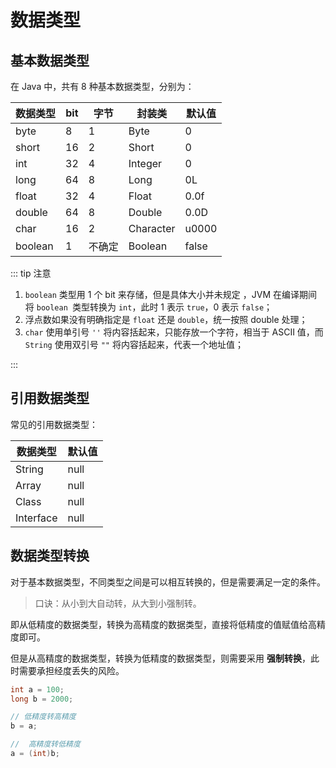 # 数据类型

## 基本数据类型

在 Java 中，共有 8 种基本数据类型，分别为：

| 数据类型 | bit  | 字节   | 封装类    | 默认值 |
| -------- | ---- | ------ | --------- | ------ |
| byte     | 8    | 1      | Byte      | 0      |
| short    | 16   | 2      | Short     | 0      |
| int      | 32   | 4      | Integer   | 0      |
| long     | 64   | 8      | Long      | 0L     |
| float    | 32   | 4      | Float     | 0.0f   |
| double   | 64   | 8      | Double    | 0.0D   |
| char     | 16   | 2      | Character | u0000  |
| boolean  | 1    | 不确定 | Boolean   | false  |

::: tip 注意

1. `boolean` 类型用 1 个 bit 来存储，但是具体大小并未规定 ，JVM 在编译期间将 `boolean `类型转换为 `int`，此时 1 表示 `true`，0 表示 `false`；
2. 浮点数如果没有明确指定是 `float` 还是 `double`，统一按照 double 处理；
3. `char` 使用单引号 `''` 将内容括起来，只能存放一个字符，相当于 ASCII 值，而 `String` 使用双引号 `""` 将内容括起来，代表一个地址值；

:::



## 引用数据类型

常见的引用数据类型：

| 数据类型  | 默认值 |
| --------- | ------ |
| String    | null   |
| Array     | null   |
| Class     | null   |
| Interface | null   |



## 数据类型转换

对于基本数据类型，不同类型之间是可以相互转换的，但是需要满足一定的条件。

> 口诀：从小到大自动转，从大到小强制转。

即从低精度的数据类型，转换为高精度的数据类型，直接将低精度的值赋值给高精度即可。

但是从高精度的数据类型，转换为低精度的数据类型，则需要采用 **强制转换**，此时需要承担经度丢失的风险。

```java
int a = 100;
long b = 2000;

// 低精度转高精度
b = a;

//  高精度转低精度
a = (int)b;
```

































